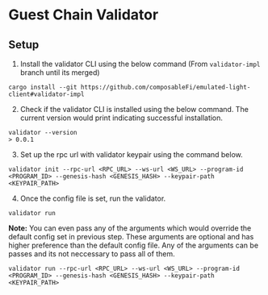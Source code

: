 # Guest Chain Validator

## Setup

1. Install the validator CLI using the below command (From `validator-impl` branch until its merged) 
```
cargo install --git https://github.com/composableFi/emulated-light-client#validator-impl
```
2. Check if the validator CLI is installed using the below command. The current version would print indicating successful installation.
```
validator --version
> 0.0.1
```
3. Set up the rpc url with validator keypair using the command below. 
```
validator init --rpc-url <RPC_URL> --ws-url <WS_URL> --program-id <PROGRAM_ID> --genesis-hash <GENESIS_HASH> --keypair-path <KEYPAIR_PATH>
```
4. Once the config file is set, run the validator. 
```
validator run
```
**Note:** You can even pass any of the arguments which would override the default config set in previous step. These arguments are
optional and has higher preference than the default config file. Any of the arguments can be passes and its not neccessary to pass
all of them.
```
validator run --rpc-url <RPC_URL> --ws-url <WS_URL> --program-id <PROGRAM_ID> --genesis-hash <GENESIS_HASH> --keypair-path <KEYPAIR_PATH>
```

